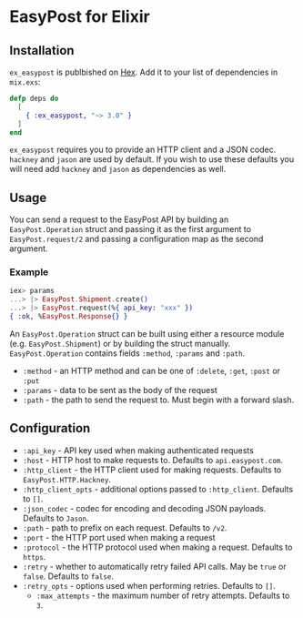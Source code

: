 # EasyPost for Elixir

## Installation

`ex_easypost` is publbished on [Hex](https://hex.pm/packages/ex_easypost). Add
it to your list of dependencies in `mix.exs`:

```elixir
defp deps do
  [
    { :ex_easypost, "~> 3.0" }
  ]
end
```

`ex_easypost` requires you to provide an HTTP client and a JSON codec. `hackney`
and `jason` are used by default. If you wish to use these defaults you will need
add `hackney` and `jason` as dependencies as well.

## Usage

You can send a request to the EasyPost API by building an `EasyPost.Operation`
struct and passing it as the first argument to `EasyPost.request/2` and passing
a configuration map as the second argument.

### Example

```elixir
iex> params
...> |> EasyPost.Shipment.create()
...> |> EasyPost.request(%{ api_key: "xxx" })
{ :ok, %EasyPost.Response{} }
```

An `EasyPost.Operation` struct can be built using either a resource module
(e.g. `EasyPost.Shipment`) or by building the struct manually.
`EasyPost.Operation` contains fields `:method`, `:params` and `:path`.

* `:method` - an HTTP method and can be one of `:delete`, `:get`, `:post` or
  `:put`
* `:params` - data to be sent as the body of the request
* `:path` - the path to send the request to. Must begin with a forward slash.

## Configuration

* `:api_key` - API key used when making authenticated requests
* `:host` - HTTP host to make requests to. Defaults to `api.easypost.com`.
* `:http_client` -  the HTTP client used for making requests. Defaults to
  `EasyPost.HTTP.Hackney`.
* `:http_client_opts` - additional options passed to `:http_client`. Defaults to
  `[]`.
* `:json_codec` - codec for encoding and decoding JSON payloads. Defaults to
  `Jason`.
* `:path` - path to prefix on each request. Defaults to `/v2`.
* `:port` - the HTTP port used when making a request
* `:protocol` - the HTTP protocol used when making a request. Defaults to
  `https`.
* `:retry` - whether to automatically retry failed API calls. May be `true` or
  `false`. Defaults to `false`.  
* `:retry_opts` - options used when performing retries. Defaults to `[]`.
  * `:max_attempts` - the maximum number of retry attempts. Defaults to `3`.
